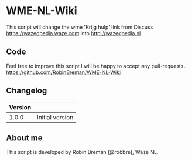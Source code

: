 # WME-NL-Wiki

This script will change the wme 'Krijg hulp' link from Discuss https://wazeopedia.waze.com into http://wazeopedia.nl

## Code
Feel free to improve this script I will be happy to accept any pull-requests.
https://github.com/RobinBreman/WME-NL-Wiki

## Changelog
|Version||
|--|--|
|1.0.0 | Initial version

## About me
This script is developed by Robin Breman (@robbre), Waze NL.
